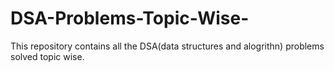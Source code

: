 # DSA-Problems-Topic-Wise-
This repository contains all the DSA(data structures and alogrithn) problems solved topic wise.
